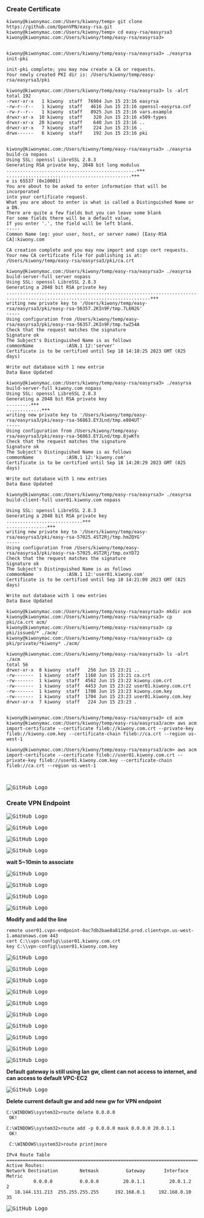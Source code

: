 ### Create Certificate

```
kiwony@kiwonymac.com:/Users/kiwony/temp> git clone https://github.com/OpenVPN/easy-rsa.git
kiwony@kiwonymac.com:/Users/kiwony/temp> cd easy-rsa/easyrsa3
kiwony@kiwonymac.com:/Users/kiwony/temp/easy-rsa/easyrsa3>


kiwony@kiwonymac.com:/Users/kiwony/temp/easy-rsa/easyrsa3> ./easyrsa init-pki

init-pki complete; you may now create a CA or requests.
Your newly created PKI dir is: /Users/kiwony/temp/easy-rsa/easyrsa3/pki

kiwony@kiwonymac.com:/Users/kiwony/temp/easy-rsa/easyrsa3> ls -alrt
total 192
-rwxr-xr-x   1 kiwony  staff  76904 Jun 15 23:16 easyrsa
-rw-r--r--   1 kiwony  staff   4616 Jun 15 23:16 openssl-easyrsa.cnf
-rw-r--r--   1 kiwony  staff   8925 Jun 15 23:16 vars.example
drwxr-xr-x  10 kiwony  staff    320 Jun 15 23:16 x509-types
drwxr-xr-x  20 kiwony  staff    640 Jun 15 23:16 ..
drwxr-xr-x   7 kiwony  staff    224 Jun 15 23:16 .
drwx------   6 kiwony  staff    192 Jun 15 23:16 pki


kiwony@kiwonymac.com:/Users/kiwony/temp/easy-rsa/easyrsa3> ./easyrsa build-ca nopass
Using SSL: openssl LibreSSL 2.8.3
Generating RSA private key, 2048 bit long modulus
................................................+++
..............................................+++
e is 65537 (0x10001)
You are about to be asked to enter information that will be incorporated
into your certificate request.
What you are about to enter is what is called a Distinguished Name or a DN.
There are quite a few fields but you can leave some blank
For some fields there will be a default value,
If you enter '.', the field will be left blank.
-----
Common Name (eg: your user, host, or server name) [Easy-RSA CA]:kiwony.com

CA creation complete and you may now import and sign cert requests.
Your new CA certificate file for publishing is at:
/Users/kiwony/temp/easy-rsa/easyrsa3/pki/ca.crt

kiwony@kiwonymac.com:/Users/kiwony/temp/easy-rsa/easyrsa3> ./easyrsa build-server-full server nopass
Using SSL: openssl LibreSSL 2.8.3
Generating a 2048 bit RSA private key
.....................................................................................+++
.....................................................+++
writing new private key to '/Users/kiwony/temp/easy-rsa/easyrsa3/pki/easy-rsa-56357.2KIn9F/tmp.7L6N2G'
-----
Using configuration from /Users/kiwony/temp/easy-rsa/easyrsa3/pki/easy-rsa-56357.2KIn9F/tmp.twZ54A
Check that the request matches the signature
Signature ok
The Subject's Distinguished Name is as follows
commonName            :ASN.1 12:'server'
Certificate is to be certified until Sep 18 14:18:25 2023 GMT (825 days)

Write out database with 1 new entrie
Data Base Updated

kiwony@kiwonymac.com:/Users/kiwony/temp/easy-rsa/easyrsa3> ./easyrsa build-server-full kiwony.com nopass
Using SSL: openssl LibreSSL 2.8.3
Generating a 2048 bit RSA private key
.........+++
.............+++
writing new private key to '/Users/kiwony/temp/easy-rsa/easyrsa3/pki/easy-rsa-56863.EYJLnd/tmp.e804UT'
-----
Using configuration from /Users/kiwony/temp/easy-rsa/easyrsa3/pki/easy-rsa-56863.EYJLnd/tmp.8jwKfx
Check that the request matches the signature
Signature ok
The Subject's Distinguished Name is as follows
commonName            :ASN.1 12:'kiwony.com'
Certificate is to be certified until Sep 18 14:20:29 2023 GMT (825 days)

Write out database with 1 new entries
Data Base Updated

kiwony@kiwonymac.com:/Users/kiwony/temp/easy-rsa/easyrsa3> ./easyrsa build-client-full user01.kiwony.com nopass

Using SSL: openssl LibreSSL 2.8.3
Generating a 2048 bit RSA private key
............................+++
...............+++
writing new private key to '/Users/kiwony/temp/easy-rsa/easyrsa3/pki/easy-rsa-57025.4ST2Rj/tmp.hmZQYG'
-----
Using configuration from /Users/kiwony/temp/easy-rsa/easyrsa3/pki/easy-rsa-57025.4ST2Rj/tmp.oxYD72
Check that the request matches the signature
Signature ok
The Subject's Distinguished Name is as follows
commonName            :ASN.1 12:'user01.kiwony.com'
Certificate is to be certified until Sep 18 14:21:09 2023 GMT (825 days)

Write out database with 1 new entries
Data Base Updated

kiwony@kiwonymac.com:/Users/kiwony/temp/easy-rsa/easyrsa3> mkdir acm
kiwony@kiwonymac.com:/Users/kiwony/temp/easy-rsa/easyrsa3> cp pki/ca.crt acm/
kiwony@kiwonymac.com:/Users/kiwony/temp/easy-rsa/easyrsa3> cp pki/issued/* ./acm/
kiwony@kiwonymac.com:/Users/kiwony/temp/easy-rsa/easyrsa3> cp pki/private/*kiwony* ./acm/

kiwony@kiwonymac.com:/Users/kiwony/temp/easy-rsa/easyrsa3> ls -alrt ./acm
total 56
drwxr-xr-x  8 kiwony  staff   256 Jun 15 23:21 ..
-rw-------  1 kiwony  staff  1168 Jun 15 23:21 ca.crt
-rw-------  1 kiwony  staff  4562 Jun 15 23:22 kiwony.com.crt
-rw-------  1 kiwony  staff  4453 Jun 15 23:22 user01.kiwony.com.crt
-rw-------  1 kiwony  staff  1708 Jun 15 23:23 kiwony.com.key
-rw-------  1 kiwony  staff  1704 Jun 15 23:23 user01.kiwony.com.key
drwxr-xr-x  7 kiwony  staff   224 Jun 15 23:23 .


kiwony@kiwonymac.com:/Users/kiwony/temp/easy-rsa/easyrsa3> cd acm
kiwony@kiwonymac.com:/Users/kiwony/temp/easy-rsa/easyrsa3/acm> aws acm import-certificate --certificate fileb://kiwony.com.crt --private-key fileb://kiwony.com.key --certificate-chain fileb://ca.crt --region us-west-1

kiwony@kiwonymac.com:/Users/kiwony/temp/easy-rsa/easyrsa3/acm> aws acm import-certificate --certificate fileb://user01.kiwony.com.crt --private-key fileb://user01.kiwony.com.key --certificate-chain fileb://ca.crt --region us-west-1



```

<kbd> ![GitHub Logo](images/1.png) </kbd>

### Create VPN Endpoint

<kbd> ![GitHub Logo](images/2.png) </kbd>

<kbd> ![GitHub Logo](images/3.png) </kbd>

<kbd> ![GitHub Logo](images/4.png) </kbd>

<kbd> ![GitHub Logo](images/5.png) </kbd>

**wait 5~10min to associate**

<kbd> ![GitHub Logo](images/6.png) </kbd>

<kbd> ![GitHub Logo](images/7.png) </kbd>

<kbd> ![GitHub Logo](images/8.png) </kbd>

<kbd> ![GitHub Logo](images/9.png) </kbd>

**Modify and add the line**

```
remote user01.cvpn-endpoint-0ac7db2bae8a8125d.prod.clientvpn.us-west-1.amazonaws.com 443
cert C:\\vpn-config\\user01.kiwony.com.crt
key C:\\vpn-config\\user01.kiwony.com.key

```

<kbd> ![GitHub Logo](images/10.png) </kbd>

<kbd> ![GitHub Logo](images/11.png) </kbd>

<kbd> ![GitHub Logo](images/12.png) </kbd>

<kbd> ![GitHub Logo](images/13.png) </kbd>

<kbd> ![GitHub Logo](images/14.png) </kbd>

<kbd> ![GitHub Logo](images/15.png) </kbd>

<kbd> ![GitHub Logo](images/16.png) </kbd>

<kbd> ![GitHub Logo](images/17.png) </kbd>

<kbd> ![GitHub Logo](images/18.png) </kbd>

<kbd> ![GitHub Logo](images/19.png) </kbd>

**Default gateway is still using lan gw, client can not access to internet, and can access to default VPC-EC2**

<kbd> ![GitHub Logo](images/20.png) </kbd>

**Delete current default gw and add new gw for VPN endpoint**

```
C:\WINDOWS\system32>route delete 0.0.0.0
 OK!

C:\WINDOWS\system32>route add -p 0.0.0.0 mask 0.0.0.0 20.0.1.1
 OK!

 C:\WINDOWS\system32>route print|more

IPv4 Route Table
===========================================================================
Active Routes:
Network Destination        Netmask          Gateway       Interface  Metric
          0.0.0.0          0.0.0.0         20.0.1.1         20.0.1.2      2
   18.144.131.213  255.255.255.255      192.168.0.1     192.168.0.10     35
```

<kbd> ![GitHub Logo](images/21.png) </kbd>
